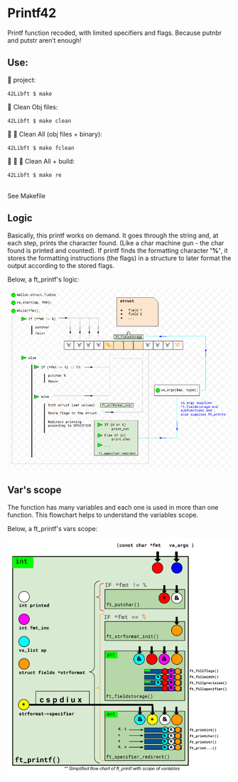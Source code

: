 # Printf42
Printf function recoded, with limited specifiers and flags. Because putnbr and putstr aren’t enough!

## Use:

🚧 project:<br/>
```
42Libft $ make
```
🚿 Clean Obj files:<br/>
```
42Libft $ make clean
```
🚿 🚿 Clean All (obj files + binary):<br/>
```
42Libft $ make fclean
```
🚿 🚿 🚧 Clean All + build:<br/>
```
42Libft $ make re
```

<br/>See Makefile<br/>
<h2><b>Logic</b></h2>

Basically, this printf works on demand. It goes through the string and, at each step, prints the character found. (Like a char machine gun - the char found is printed and counted).
If printf finds the formatting character <b>'%'</b>, it stores the formatting instructions (the flags) in a structure to later format the output according to the stored flags.

Below, a ft_printf's logic:


![printf_logic](imgs/printf_logic.png)

<h2><b>Var's scope</b></h2>

The function has many variables and each one is used in more than one function. This flowchart helps to understand the variables scope.

Below, a ft_printf's vars scope:


![printf_var_scope](imgs/printf_var_scope.png)
